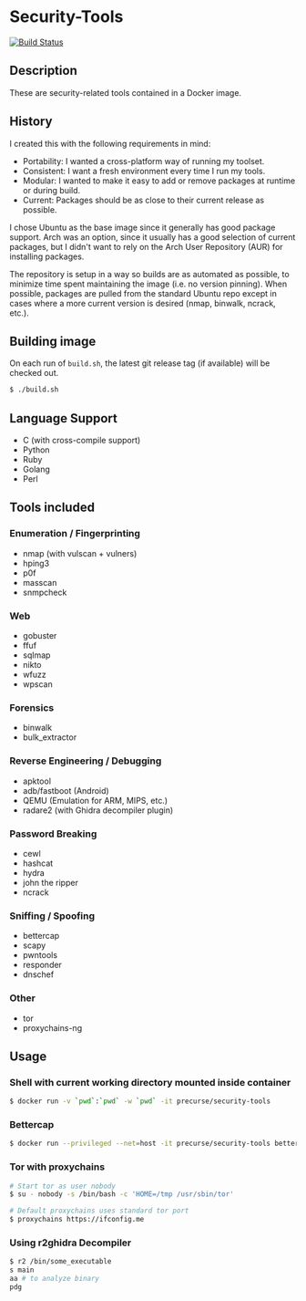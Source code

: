 # Security-Tools

[![Build Status](https://travis-ci.com/precurse/security-tools.svg?branch=master)](https://travis-ci.com/precurse/security-tools)

## Description
These are security-related tools contained in a Docker image.

## History
I created this with the following requirements in mind:
- Portability: I wanted a cross-platform way of running my toolset.
- Consistent: I want a fresh environment every time I run my tools.
- Modular: I wanted to make it easy to add or remove packages at runtime or during build.
- Current: Packages should be as close to their current release as possible.

I chose Ubuntu as the base image since it generally has good package support. Arch was an option, since it usually has a good selection of current packages, but I didn't want to rely on the Arch User Repository (AUR) for installing packages.

The repository is setup in a way so builds are as automated as possible, to minimize time spent maintaining the image (i.e. no version pinning). When possible, packages are pulled from the standard Ubuntu repo except in cases where a more current version is desired (nmap, binwalk, ncrack, etc.).

## Building image
On each run of `build.sh`, the latest git release tag (if available) will be checked out.
```bash
$ ./build.sh
```

## Language Support
- C (with cross-compile support)
- Python
- Ruby
- Golang
- Perl

## Tools included
### Enumeration / Fingerprinting
- nmap (with vulscan + vulners)
- hping3
- p0f
- masscan
- snmpcheck

### Web
- gobuster
- ffuf
- sqlmap
- nikto
- wfuzz
- wpscan

### Forensics
- binwalk
- bulk_extractor

### Reverse Engineering / Debugging
- apktool
- adb/fastboot (Android)
- QEMU (Emulation for ARM, MIPS, etc.)
- radare2 (with Ghidra decompiler plugin)

### Password Breaking
- cewl
- hashcat
- hydra
- john the ripper
- ncrack

### Sniffing / Spoofing
- bettercap
- scapy
- pwntools
- responder
- dnschef

### Other
- tor
- proxychains-ng

## Usage
### Shell with current working directory mounted inside container
```bash
$ docker run -v `pwd`:`pwd` -w `pwd` -it precurse/security-tools
```

### Bettercap
```bash
$ docker run --privileged --net=host -it precurse/security-tools bettercap
```

### Tor with proxychains
```bash
# Start tor as user nobody
$ su - nobody -s /bin/bash -c 'HOME=/tmp /usr/sbin/tor'

# Default proxychains uses standard tor port
$ proxychains https://ifconfig.me
```

### Using r2ghidra Decompiler
```bash
$ r2 /bin/some_executable
s main
aa # to analyze binary
pdg
```
